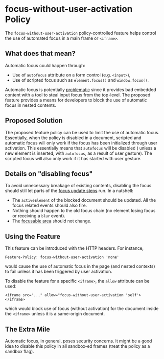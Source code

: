 focus-without-user-activation Policy
===========

The `focus-without-user-activation` policy-controlled feature helps control the use of
automated focus in a main frame or `<iframe>`.

What does that mean?
------------
Automatic focus could happen through:
  * Use of `autofocus` attribute on a form control (e.g. `<input>`),
  * Use of scripted focus such as `element.focus()` and `window.focus()`.

Automatic focus is potentially
[problematic](https://github.com/w3c/webappsec-feature-policy/issues/273) since it provides bad
embedded content with a tool to steal input focus from the top-level. The proposed feature provides
a means for developers to block the use of automatic focus in nested contents.

Proposed Solution
------------
The proposed feature policy can be used to limit the use of automatic focus. Essentially, when the
policy is disabled in a document, scripted and automatic focus will only work if the focus has been
initialized through user activation. This essentially means that `autofocus` will be disabled (
unless a new element is inserted, with `autofocus`, as a result of user gesture). The scripted focus
will also only work if it has started with user gesture.

Details on "disabling focus"
------------
To avoid unnecessary breakage of existing contents, disabling the focus should still let parts of
the [focus update steps](https://html.spec.whatwg.org/multipage/interaction.html#focus-update-steps)
run. In a nutshell:
  * The `activeElement` of the blocked document should be updated. All the focus related events
  should also fire.
  * Nothing should happen to the old focus chain (no element losing focus or receiving a `blur`
  event).
  * The [focusable area](https://html.spec.whatwg.org/multipage/interaction.html#focusable-area)
  should not change.


Using the Feature
-------------
This feature can be introduced with the HTTP headers. For instance,
```HTTP
Feature-Policy: focus-without-user-activation 'none'
```
would cause the use of automatic focus in the page (and nested contexts) to fail unless it 
has been triggered by user activation.

To disable the feature for a specific `<iframe>`, the `allow` attribute can be used:
```HTTP
<iframe src="..." allow="focus-without-user-activation 'self'></iframe>
```
which would block use of focus (without activation) for the document inside the `<iframe>`
unless it is a same-origin document.

The Extra Mile
-----------
Automatic focus, in general, poses security concerns. It might be a good idea to disable this policy
in all sandbox-ed frames (treat the policy as a sandbox flag).
